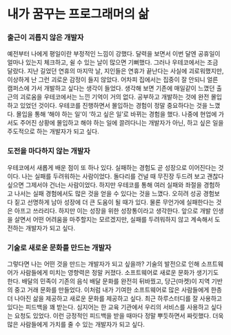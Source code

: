 # 내가 꿈꾸는 프로그래머의 삶

### 출근이 괴롭지 않은 개발자

예전부터 나에게 평일이란 부정적인 느낌이 강했다. 달력을 보면서 이번 달엔 공휴일이 얼마나 있는지 체크하고, 쉴 수 있는 날이 많으면 기뻐했다.
그러나 우테코에서는 조금 달랐다. 지난 길었던 연휴의 마지막 날, 지인들은 연휴가 끝난다는 사실에 괴로워했지만, 이상하게 난 그런 괴로운 감정이 들지 않았다. 어차피 집에서는 집중이 잘 안되니 얼른 캠퍼스에 가서 개발하고 싶다는 생각이 들었다.
생각해 보면 기존에 매일같이 느꼈던 출근의 괴로움을 우테코에서는 느낀 기억이 거의 없다. 공부하고 개발하는 것에 완전 몰입하고 있었던 것이다. 우테코를 진행하면서 몰입하는 경험이 정말 중요하다는 것을 느꼈다.
몰입을 통해 ‘해야 하는 일’이 ‘하고 싶은 일’로 바뀌는 경험을 했다. 나중에 현업에 가서도 주어진 상황에 몰입하고 해야 하는 일에 끌려다니는 개발자가 아닌, 하고 싶은 일을 주도적으로 하는 개발자가 되고 싶다.

### 도전을 마다하지 않는 개발자

우테코에서 새롭게 배운 점이 또 하나 있다. 실패하는 경험도 곧 성장으로 이어진다는 것이다. 나는 실패를 두려워하는 사람이었다. 돌다리를 건널 때 무진장 두드려 보고 괜찮다 싶으면 그제서야 건너는 사람이었다.
하지만 우테코를 통해 여러 실패와 좌절을 경험하고 나서는 실패 경험에서도 많은 것을 얻을 수 있다는 것을 느꼈다. 오히려 성공 경험보다 짙고 선명하게 남아 성장에 더 큰 도움이 될 때가 있다.
물론 무언가에 실패한다는 것은 아프고 쓰라리다. 하지만 이는 성장을 위한 성장통이라고 생각한다. 앞으로 개발 인생을 살면서 어떤 어려움을 마주할지는 모르겠지만, 실패를 두려워하지 않고 계속해서 도전하는 개발자가 되고 싶다.

### 기술로 새로운 문화를 만드는 개발자

그렇다면 나는 어떤 것을 만드는 개발자가 되고 싶을까? 기술의 발전으로 인해 소프트웨어가 사람들에게 미치는 영향력은 정말 커졌다.
소프트웨어로 새로운 문화가 생기기도 한다. 배달의 민족이 기존의 음식 배달 문화를 완전히 뒤바꿨고, 당근(마켓)이 지역 기반의 중고 거래 문화를 만들었다.
이처럼 내가 기여한 소프트웨어로 많은 사람들에게 한층 더 나아진 삶을 제공하고 새로운 문화를 제공하고 싶다.
최근 하루스터디를 잘 사용하고 있다는 피드백을 꽤 받는다. 심지어는 한 교육 기관에서 우리의 서비스를 사용하고 싶다는 요청도 있었다.
이런 긍정적인 피드백을 받을 때마다 정말 뿌듯하면서 짜릿했다. 더욱 많은 사람들에게 가치를 줄 수 있는 개발자가 되고 싶다.
